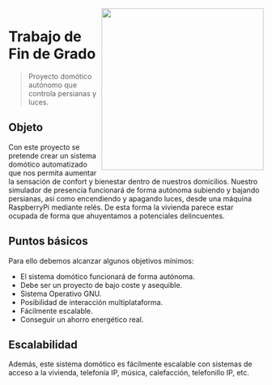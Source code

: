 <img width="320" src="https://www.raspberrypi.org/app/uploads/2017/06/Powered-by-Raspberry-Pi-Logo_Outline-Colour-Screen-500x153.png" align="right" />

# Trabajo de Fin de Grado 
> Proyecto domótico autónomo que controla persianas y luces.

## Objeto
Con este proyecto se pretende crear un sistema domótico automatizado que nos permita aumentar la sensación de confort y bienestar dentro de nuestros domicilios.
Nuestro simulador de presencia funcionará de forma autónoma subiendo y bajando persianas, así como encendiendo y apagando luces, desde una máquina RaspberryPi mediante relés. De esta forma la vivienda parece estar ocupada de forma que ahuyentamos a potenciales delincuentes.

## Puntos básicos
Para ello debemos alcanzar algunos objetivos mínimos:
*	El sistema domótico funcionará de forma autónoma.
*	Debe ser un proyecto de bajo coste y asequible.
*	Sistema Operativo GNU.
*	Posibilidad de interacción multiplataforma.
*	Fácilmente escalable.
*	Conseguir un ahorro energético real.

## Escalabilidad
Además, este sistema domótico es fácilmente escalable con sistemas de acceso a la vivienda, telefonía IP, música, calefacción, telefonillo IP, etc.
